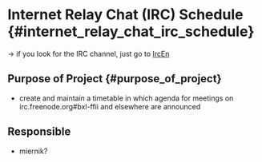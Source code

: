 # Internet Relay Chat (IRC) Schedule {#internet_relay_chat_irc_schedule}

-\> if you look for the IRC channel, just go to
[IrcEn](IrcEn "wikilink")

## Purpose of Project {#purpose_of_project}

-   create and maintain a timetable in which agenda for meetings on
    irc.freenode.org#bxl-ffii and elsewhere are announced

## Responsible

-   miernik?
